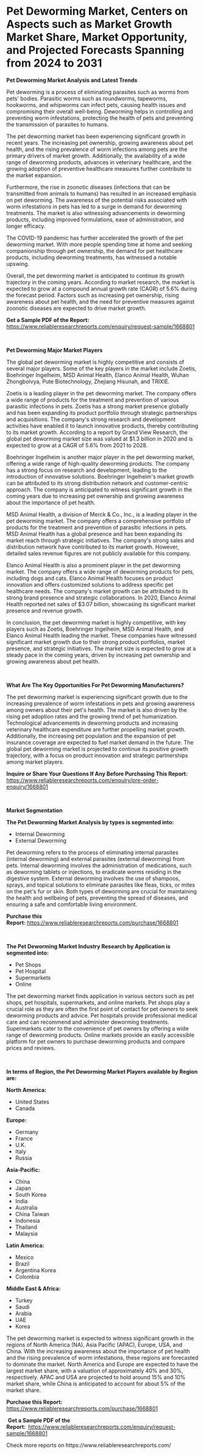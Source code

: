 <p><h1>Pet Deworming Market, Centers on Aspects such as Market Growth Market Share, Market Opportunity, and Projected Forecasts Spanning from 2024 to 2031</h1></p><p><strong>Pet Deworming Market Analysis and Latest Trends</strong></p>
<p><p>Pet deworming is a process of eliminating parasites such as worms from pets' bodies. Parasitic worms such as roundworms, tapeworms, hookworms, and whipworms can infect pets, causing health issues and compromising their overall well-being. Deworming helps in controlling and preventing worm infestations, protecting the health of pets and preventing the transmission of parasites to humans.</p><p>The pet deworming market has been experiencing significant growth in recent years. The increasing pet ownership, growing awareness about pet health, and the rising prevalence of worm infections among pets are the primary drivers of market growth. Additionally, the availability of a wide range of deworming products, advances in veterinary healthcare, and the growing adoption of preventive healthcare measures further contribute to the market expansion.</p><p>Furthermore, the rise in zoonotic diseases (infections that can be transmitted from animals to humans) has resulted in an increased emphasis on pet deworming. The awareness of the potential risks associated with worm infestations in pets has led to a surge in demand for deworming treatments. The market is also witnessing advancements in deworming products, including improved formulations, ease of administration, and longer efficacy.</p><p>The COVID-19 pandemic has further accelerated the growth of the pet deworming market. With more people spending time at home and seeking companionship through pet ownership, the demand for pet healthcare products, including deworming treatments, has witnessed a notable upswing.</p><p>Overall, the pet deworming market is anticipated to continue its growth trajectory in the coming years. According to market research, the market is expected to grow at a compound annual growth rate (CAGR) of 5.6% during the forecast period. Factors such as increasing pet ownership, rising awareness about pet health, and the need for preventive measures against zoonotic diseases are expected to drive market growth.</p></p>
<p><strong>Get a Sample PDF of the Report:&nbsp;</strong> <a href="https://www.reliableresearchreports.com/enquiry/request-sample/1668801">https://www.reliableresearchreports.com/enquiry/request-sample/1668801</a></p>
<p>&nbsp;</p>
<p><strong>Pet Deworming Major Market Players</strong></p>
<p><p>The global pet deworming market is highly competitive and consists of several major players. Some of the key players in the market include Zoetis, Boehringer Ingelheim, MSD Animal Health, Elanco Animal Health, Wuhan Zhongbolvya, Pute Biotechnology, Zhejiang Hisunah, and TRIXIE.</p><p>Zoetis is a leading player in the pet deworming market. The company offers a wide range of products for the treatment and prevention of various parasitic infections in pets. Zoetis has a strong market presence globally and has been expanding its product portfolio through strategic partnerships and acquisitions. The company's strong research and development activities have enabled it to launch innovative products, thereby contributing to its market growth. According to a report by Grand View Research, the global pet deworming market size was valued at $1.3 billion in 2020 and is expected to grow at a CAGR of 5.6% from 2021 to 2028.</p><p>Boehringer Ingelheim is another major player in the pet deworming market, offering a wide range of high-quality deworming products. The company has a strong focus on research and development, leading to the introduction of innovative solutions. Boehringer Ingelheim's market growth can be attributed to its strong distribution network and customer-centric approach. The company is anticipated to witness significant growth in the coming years due to increasing pet ownership and growing awareness about the importance of pet health.</p><p>MSD Animal Health, a division of Merck & Co., Inc., is a leading player in the pet deworming market. The company offers a comprehensive portfolio of products for the treatment and prevention of parasitic infections in pets. MSD Animal Health has a global presence and has been expanding its market reach through strategic initiatives. The company's strong sales and distribution network have contributed to its market growth. However, detailed sales revenue figures are not publicly available for this company.</p><p>Elanco Animal Health is also a prominent player in the pet deworming market. The company offers a wide range of deworming products for pets, including dogs and cats. Elanco Animal Health focuses on product innovation and offers customized solutions to address specific pet healthcare needs. The company's market growth can be attributed to its strong brand presence and strategic collaborations. In 2020, Elanco Animal Health reported net sales of $3.07 billion, showcasing its significant market presence and revenue growth.</p><p>In conclusion, the pet deworming market is highly competitive, with key players such as Zoetis, Boehringer Ingelheim, MSD Animal Health, and Elanco Animal Health leading the market. These companies have witnessed significant market growth due to their strong product portfolios, market presence, and strategic initiatives. The market size is expected to grow at a steady pace in the coming years, driven by increasing pet ownership and growing awareness about pet health.</p></p>
<p>&nbsp;</p>
<p><strong>What Are The Key Opportunities For Pet Deworming Manufacturers?</strong></p>
<p><p>The pet deworming market is experiencing significant growth due to the increasing prevalence of worm infestations in pets and growing awareness among owners about their pet's health. The market is also driven by the rising pet adoption rates and the growing trend of pet humanization. Technological advancements in deworming products and increasing veterinary healthcare expenditure are further propelling market growth. Additionally, the increasing pet population and the expansion of pet insurance coverage are expected to fuel market demand in the future. The global pet deworming market is projected to continue its positive growth trajectory, with a focus on product innovation and strategic partnerships among market players.</p></p>
<p><strong>Inquire or Share Your Questions If Any Before Purchasing This Report:</strong> <a href="https://www.reliableresearchreports.com/enquiry/pre-order-enquiry/1668801">https://www.reliableresearchreports.com/enquiry/pre-order-enquiry/1668801</a></p>
<p>&nbsp;</p>
<p><strong>Market Segmentation</strong></p>
<p><strong>The Pet Deworming Market Analysis by types is segmented into:</strong></p>
<p><ul><li>Internal Deworming</li><li>External Deworming</li></ul></p>
<p><p>Pet deworming refers to the process of eliminating internal parasites (internal deworming) and external parasites (external deworming) from pets. Internal deworming involves the administration of medications, such as deworming tablets or injections, to eradicate worms residing in the digestive system. External deworming involves the use of shampoos, sprays, and topical solutions to eliminate parasites like fleas, ticks, or mites on the pet's fur or skin. Both types of deworming are crucial for maintaining the health and wellbeing of pets, preventing the spread of diseases, and ensuring a safe and comfortable living environment.</p></p>
<p><strong>Purchase this Report:&nbsp;</strong><a href="https://www.reliableresearchreports.com/purchase/1668801">https://www.reliableresearchreports.com/purchase/1668801</a></p>
<p>&nbsp;</p>
<p><strong>The Pet Deworming Market Industry Research by Application is segmented into:</strong></p>
<p><ul><li>Pet Shops</li><li>Pet Hospital</li><li>Supermarkets</li><li>Online</li></ul></p>
<p><p>The pet deworming market finds application in various sectors such as pet shops, pet hospitals, supermarkets, and online markets. Pet shops play a crucial role as they are often the first point of contact for pet owners to seek deworming products and advice. Pet hospitals provide professional medical care and can recommend and administer deworming treatments. Supermarkets cater to the convenience of pet owners by offering a wide range of deworming products. Online markets provide an easily accessible platform for pet owners to purchase deworming products and compare prices and reviews.</p></p>
<p>&nbsp;</p>
<p><strong>In terms of Region, the Pet Deworming Market Players available by Region are:</strong></p>
<p>
    <p> <strong> North America: </strong>
        <ul>
            <li>United States</li>
            <li>Canada</li>
        </ul>
        </p> 
    <p> <strong> Europe: </strong>
        <ul>
            <li>Germany</li>
            <li>France</li>
            <li>U.K.</li>
            <li>Italy</li>
            <li>Russia</li>
        </ul>
        </p> 
    <p> <strong> Asia-Pacific: </strong>
        <ul>
            <li>China</li>
            <li>Japan</li>
            <li>South Korea</li>
            <li>India</li>
            <li>Australia</li>
            <li>China Taiwan</li>
            <li>Indonesia</li>
            <li>Thailand</li>
            <li>Malaysia</li>
        </ul>
        </p> 
    <p> <strong> Latin America: </strong>
        <ul>
            <li>Mexico</li>
            <li>Brazil</li>
            <li>Argentina Korea</li>
            <li>Colombia</li>
        </ul>
        </p> 
    <p> <strong> Middle East & Africa: </strong>
        <ul>
            <li>Turkey</li>
            <li>Saudi</li>
            <li>Arabia</li>
            <li>UAE</li>
            <li>Korea</li>
        </ul>
    </p>
    </p>
<p><p>The pet deworming market is expected to witness significant growth in the regions of North America (NA), Asia Pacific (APAC), Europe, USA, and China. With the increasing awareness about the importance of pet health and the rising prevalence of worm infestations, these regions are forecasted to dominate the market. North America and Europe are expected to have the largest market share, with a valuation of approximately 40% and 30%, respectively. APAC and USA are projected to hold around 15% and 10% market share, while China is anticipated to account for about 5% of the market share.</p></p>
<p><strong>Purchase this Report: </strong><a href="https://www.reliableresearchreports.com/purchase/1668801">https://www.reliableresearchreports.com/purchase/1668801</a></p>
<p>&nbsp;<strong>Get a Sample PDF of the Report:&nbsp;&nbsp;</strong><a href="https://www.reliableresearchreports.com/enquiry/request-sample/1668801">https://www.reliableresearchreports.com/enquiry/request-sample/1668801</a></p>
<p><strong></strong></p>
<p>Check more reports on https://www.reliableresearchreports.com/</p>